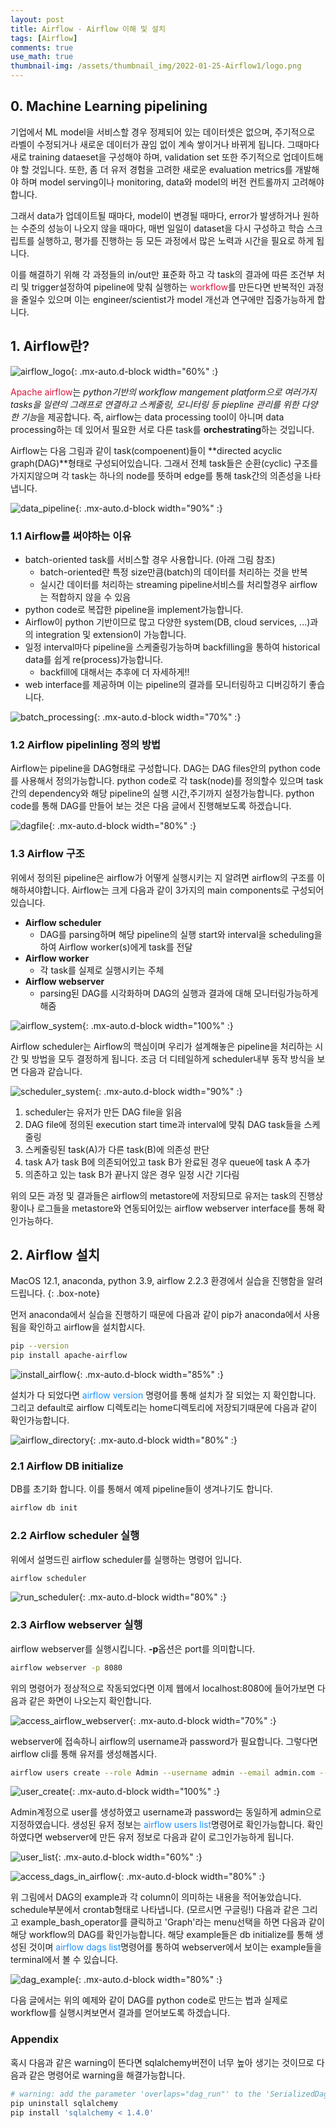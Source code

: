```yaml
---
layout: post
title: Airflow - Airflow 이해 및 설치
tags: [Airflow]
comments: true
use_math: true
thumbnail-img: /assets/thumbnail_img/2022-01-25-Airflow1/logo.png
---
```



## 0. Machine Learning pipelining
기업에서 ML model을 서비스할 경우 정제되어 있는 데이터셋은 없으며, 주기적으로 라벨이 수정되거나 새로운 데이터가 끊임 없이 계속 쌓이거나 바뀌게 됩니다. 그때마다 새로 training dataeset을 구성해야 하며, validation set 또한 주기적으로 업데이트해야 할 것입니다. 또한, 좀 더 유저 경험을 고려한 새로운 evaluation metrics를 개발해야 하며 model serving이나 monitoring, data와 model의 버전 컨트롤까지 고려해야합니다. 

그래서 data가 업데이트될 때마다, model이 변경될 때마다, error가 발생하거나 원하는 수준의 성능이 나오지 않을 때마다, 매번 일일이 dataset을 다시 구성하고 학습 스크립트를 실행하고, 평가를 진행하는 등 모든 과정에서 많은 노력과 시간을 필요로 하게 됩니다. 

이를 해결하기 위해 각 과정들의 in/out만 표준화 하고 각 task의 결과에 따른 조건부 처리 및 trigger설정하여 pipeline에 맞춰 실행하는 <span style="color:Crimson">workflow</span>를 만든다면 반복적인 과정을 줄일수 있으며 이는 engineer/scientist가 model 개선과 연구에만 집중가능하게 합니다.



## 1. Airflow란?

![airflow_logo](https://da2so.github.io/assets/post_img/2022-01-25-Airflow1/1.png){: .mx-auto.d-block width="60%" :}

<span style="color:Crimson">Apache airflow</span>는 *python기반의 workflow mangement platform으로 여러가지 tasks을 일련의 그래프로 연결하고 스케줄링, 모니터링 등 piepline 관리를 위한 다양한 기능*을 제공합니다. 즉, airflow는 data processing tool이 아니며 data processing하는 데 있어서 필요한 서로 다른 task를 **orchestrating**하는 것입니다. 


Airflow는 다음 그림과 같이 task(compoenent)들이 **directed acyclic graph(DAG)**형태로 구성되어있습니다. 그래서 전체 task들은 순환(cyclic) 구조를 가지지않으며 각 task는 하나의 node를 뜻하며 edge를 통해 task간의 의존성을 나타냅니다.


![data_pipeline](https://da2so.github.io/assets/post_img/2022-01-25-Airflow1/2.png){: .mx-auto.d-block width="90%" :}


### 1.1 Airflow를 써야하는 이유

- batch-oriented task를 서비스할 경우 사용합니다. (아래 그림 참조)
  - batch-oriented란 특정 size만큼(batch)의 데이터를 처리하는 것을 반복
  - 실시간 데이터를 처리하는 streaming pipeline서비스를 처리할경우 airflow는 적합하지 않을 수 있음
- python code로 복잡한 pipeline을 implement가능합니다.
- Airflow이 python 기반이므로 많고 다양한 system(DB, cloud services, ...)과의 integration 및 extension이 가능합니다.
- 일정 interval마다 pipeline을 스케줄링가능하며 backfilling을 통하여 historical data를 쉽게 re(process)가능합니다.
  - backfill에 대해서는 추후에 더 자세하게!!
- web interface를 제공하며 이는 pipeline의 결과를 모니터링하고 디버깅하기 좋습니다. 

![batch_processing](https://da2so.github.io/assets/post_img/2022-01-25-Airflow1/3.png){: .mx-auto.d-block width="70%" :}



### 1.2 Airflow pipelinling 정의 방법

Airflow는 pipeline을 DAG형태로 구성합니다. DAG는 DAG files안의 python code를 사용해서 정의가능합니다. python code로 각 task(node)를 정의할수 있으며 task간의 dependency와 해당 pipeline의 실행 시간,주기까지 설정가능합니다. python code를 통해 DAG를 만들어 보는 것은 다음 글에서 진행해보도록 하겠습니다.

![dagfile](https://da2so.github.io/assets/post_img/2022-01-25-Airflow1/4.png){: .mx-auto.d-block width="80%" :}


### 1.3 Airflow 구조

위에서 정의된 pipeline은 airflow가 어떻게 실행시키는 지 알려면 airflow의 구조를 이해하셔야합니다. Airflow는 크게 다음과 같이 3가지의 main components로 구성되어있습니다.

- **Airflow scheduler**
  - DAG를 parsing하며 해당 pipeline의 실행 start와 interval을 scheduling을 하여 Airflow worker(s)에게 task를 전달
- **Airflow worker**
  - 각 task를 실제로 실행시키는 주체
- **Airflow webserver**
  - parsing된 DAG를 시각화하며 DAG의 실행과 결과에 대해 모니터링가능하게 해줌


![airflow_system](https://da2so.github.io/assets/post_img/2022-01-25-Airflow1/5.png){: .mx-auto.d-block width="100%" :}

Airflow scheduler는 Airflow의 핵심이며 우리가 설계해놓은 pipeline을 처리하는 시간 및 방법을 모두 결정하게 됩니다. 조금 더 디테일하게 scheduler내부 동작 방식을 보면 다음과 같습니다. 

![scheduler_system](https://da2so.github.io/assets/post_img/2022-01-25-Airflow1/6.png){: .mx-auto.d-block width="90%" :}


1. scheduler는 유저가 만든 DAG file을 읽음
2. DAG file에 정의된 execution start time과 interval에 맞춰 DAG task들을 스케줄링
3. 스케줄링된 task(A)가 다른 task(B)에 의존성 판단
4. task A가 task B에 의존되어있고 task B가 완료된 경우 queue에 task A 추가
5. 의존하고 있는 task B가 끝나지 않은 경우 일정 시간 기다림

위의 모든 과정 및 결과들은 airflow의 metastore에 저장되므로 유저는 task의 진행상황이나 로그들을 metastore와 연동되어있는 airflow webserver interface를 통해 확인가능하다. 

## 2. Airflow 설치 

MacOS 12.1, anaconda, python 3.9, airflow 2.2.3 환경에서 실습을 진행함을 알려드립니다.
{: .box-note}

먼저 anaconda에서 실습을 진행하기 때문에 다음과 같이 pip가 anaconda에서 사용됨을 확인하고 airflow을 설치합시다.

```bash
pip --version
pip install apache-airflow
```
![install_airflow](https://da2so.github.io/assets/post_img/2022-01-25-Airflow1/7.png){: .mx-auto.d-block width="85%" :}

설치가 다 되었다면 <span style="color:DodgerBlue">airflow version</span> 명령어를 통해 설치가 잘 되었는 지 확인합니다. 그리고 default로 airflow 디렉토리는 home디렉토리에 저장되기때문에 다음과 같이 확인가능합니다.

![airflow_directory](https://da2so.github.io/assets/post_img/2022-01-25-Airflow1/8.png){: .mx-auto.d-block width="80%" :}

### 2.1 Airflow DB initialize

DB를 초기화 합니다. 이를 통해서 예제 pipeline들이 생겨나기도 합니다.
```bash
airflow db init
```

### 2.2 Airflow scheduler 실행

위에서 설명드린 airflow scheduler를 실행하는 명령어 입니다.


```bash
airflow scheduler
```

![run_scheduler](https://da2so.github.io/assets/post_img/2022-01-25-Airflow1/12.png){: .mx-auto.d-block width="80%" :}


### 2.3 Airflow webserver 실행

airflow webserver를 실행시킵니다. **-p**옵션은 port를 의미합니다.

```bash
airflow webserver -p 8080
```

위의 명령어가 정상적으로 작동되었다면 이제 웹에서 localhost:8080에 들어가보면 다음과 같은 화면이 나오는지 확인합니다.

![access_airflow_webserver](https://da2so.github.io/assets/post_img/2022-01-25-Airflow1/9.png){: .mx-auto.d-block width="70%" :}

webserver에 접속하니 airflow의 username과 password가 필요합니다. 그렇다면 airflow cli를 통해 유저를 생성해봅시다.

```bash
airflow users create --role Admin --username admin --email admin.com --firstname sinhan --lastname kang --password admin
```
![user_create](https://da2so.github.io/assets/post_img/2022-01-25-Airflow1/10.png){: .mx-auto.d-block width="100%" :}

Admin계정으로 user를 생성하였고 username과 password는 동일하게 admin으로 지정하였습니다. 생성된 유저 정보는 <span style="color:DodgerBlue">airflow users list</span>명령어로 확인가능합니다. 확인하였다면 webserver에 만든 유저 정보로 다음과 같이 로그인가능하게 됩니다.


![user_list](https://da2so.github.io/assets/post_img/2022-01-25-Airflow1/14.png){: .mx-auto.d-block width="60%" :}

![access_dags_in_airflow](https://da2so.github.io/assets/post_img/2022-01-25-Airflow1/11.png){: .mx-auto.d-block width="80%" :}


위 그림에서 DAG의 example과 각 column이 의미하는 내용을 적어놓았습니다. schedule부분에서 crontab형태로 나타냅니다. (모르시면 구글링!) 다음과 같은 그리고 example_bash_operator를 클릭하고 'Graph'라는 menu선택을 하면 다음과 같이 해당 workflow의 DAG를 확인가능합니다. 해당 example들은 db initialize를 통해 생성된 것이며 <span style="color:DodgerBlue">airflow dags list</span>명령어를 통하여 webserver에서 보이는 example들을 terminal에서 볼 수 있습니다. 


![dag_example](https://da2so.github.io/assets/post_img/2022-01-25-Airflow1/13.png){: .mx-auto.d-block width="80%" :}


다음 글에서는 위의 예제와 같이 DAG를 python code로 만드는 법과 실제로 workflow를 실행시켜보면서 결과를 얻어보도록 하겠습니다. 



### Appendix

혹시 다음과 같은 warning이 뜬다면 sqlalchemy버전이 너무 높아 생기는 것이므로 다음과 같은 명령어로 warning을 해결가능합니다.
 
```bash
# warning: add the parameter 'overlaps="dag_run"' to the 'SerializedDagModel.dag_runs' relationship
pip uninstall sqlalchemy
pip install 'sqlalchemy < 1.4.0'
```

